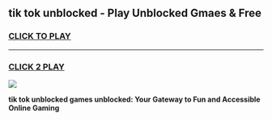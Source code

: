 
## tik tok unblocked - Play Unblocked Gmaes & Free
<h3>
<a href="https://news.freeplayer.one?title=tik_tok_unblocked&ref=16F">CLICK TO PLAY</a></h3>
<hr>

<h3>
<a href="https://news.freeplayer.one?title=tik_tok_unblocked&ref=16F">CLICK 2 PLAY</a>
  
</h3>

<a href="https://news.freeplayer.one?title=tik_tok_unblocked&ref=16F/"><img src="https://clearcache.store/games.png"></a>


**tik tok unblocked games unblocked: Your Gateway to Fun and Accessible Online Gaming**
